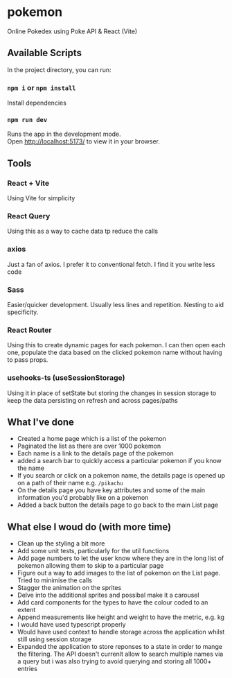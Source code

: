 # pokemon
Online Pokedex using Poke API &amp; React (Vite)


## Available Scripts

In the project directory, you can run:

### `npm i` or `npm install`
Install dependencies

### `npm run dev`

Runs the app in the development mode.\
Open [http://localhost:5173/](http://localhost:5173/) to view it in your browser.

## Tools

### React + Vite
Using Vite for simplicity

### React Query
Using this as a way to cache data tp reduce the calls

### axios
Just a fan of axios. I prefer it to conventional fetch. I find it you write less code

### Sass
Easier/quicker development. Usually less lines and repetition. Nesting to aid specificity.

### React Router
Using this to create dynamic pages for each pokemon. I can then open each one, populate the data based on the clicked pokemon name without having to pass props.

### usehooks-ts (useSessionStorage)
Using it in place of setState but storing the changes in session storage to keep the data persisting on refresh and across pages/paths


## What I've done
* Created a home page which is a list of the pokemon
* Paginated the list as there are over 1000 pokemon
* Each name is a link to the details page of the pokemon
* added a search bar to quickly access a particular pokemon if you know the name
* If you search or click on a pokemon name, the details page is opened up on a path of their name e.g. `/pikachu`
* On the details page you have key attributes and some of the main information you'd probably like on a pokemon
* Added a back button the details page to go back to the main List page

## What else I woud do (with more time)
* Clean up the styling a bit more
* Add some unit tests, particularly for the util functions
* Add page numbers to let the user know where they are in the long list of pokemon allowing them to skip to a particular page
* Figure out a way to add images to the list of pokemon on the List page. Tried to minimise the calls
* Stagger the animation on the sprites
* Delve into the additional sprites and possibal make it a carousel
* Add card components for the types to have the colour coded to an extent
* Append measurements like height and weight to have the metric, e.g. kg
* I would have used typescript properly
* Would have used context to handle storage across the application whilst still using session storage
* Expanded the application to store reponses to a state in order to mange the filtering. The API doesn't currenlt allow to search multiple names via a query but i was also trying to avoid querying and storing all 1000+ entries
